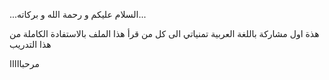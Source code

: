 ...السلام عليكم و رحمة الله و بركاته...

هذة اول مشاركة باللغة العربية 
تمنياتي الى كل من قرأ هذا الملف بالاستفادة الكاملة من هذا التدريب

مرحبااااا